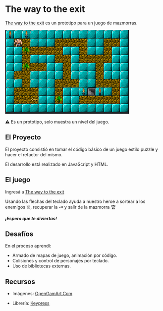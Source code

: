 # The way to the exit

[The way to the exit](https://elicasama.github.io/the_way_to_exit/) es un prototipo para un juego de mazmorras.

![Tablero](./src/assets/img/preview.png)

⚠️ Es un prototipo, solo muestra un nivel del juego.

## El Proyecto

El proyecto consistió en tomar el código básico de un juego estilo puzzle y hacer el refactor del mismo.

El desarrollo está realizado en JavaScript y HTML.

## El juego

Ingresá a [The way to the exit](https://elicasama.github.io/the_way_to_exit/)

Usando las flechas del teclado ayuda a nuestro heroe a sortear a los enemigos ☠️, recuperar la 🗝️ y salir de la mazmorra 🏆

***¡Espero que te diviertas!***

## Desafíos

En el proceso aprendí:

- Armado de mapas de juego, animación por código.
- Colisiones y control de personajes por teclado.
- Uso de bibliotecas externas.

## Recursos

- Imágenes: [OpenGamArt.Com](https://opengameart.org/)

- Líbrería: [Keypress](https://dmauro.github.io/Keypress)

